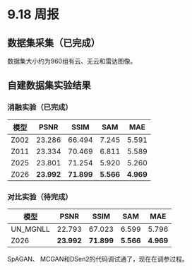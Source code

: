 # 9.18 周报
## 数据集采集（已完成）  
数据集大小约为960组有云、无云和雷达图像。  

## 自建数据集实验结果  
### 消融实验（已完成）
模型 | PSNR | SSIM | SAM | MAE
--- | --- | --- | --- | ---
Z002 | 23.286 | 66.494 | 7.245 | 5.591
Z011 | 23.334 | 70.469 | 6.811 | 5.589
Z025 | 23.801 | 71.254 | 5.920 | 5.260
Z026 | **23.992** | **71.899** | **5.566** | **4.969**

### 对比实验（待完成）
模型 | PSNR | SSIM | SAM | MAE
--- | --- | --- | --- | ---
UN_MGNLL | 22.793 | 67.023 | 6.599 | 5.796
Z026 | **23.992** | **71.899** | **5.566** | **4.969**

SpAGAN、 MCGAN和DSen2的代码调试通了，现在在调参过程。

